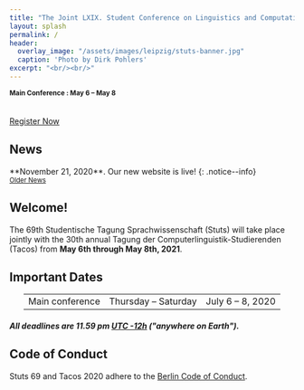 ```yaml
---
title: "The Joint LXIX. Student Conference on Linguistics and Computational Linguistics Students Conference 2021"
layout: splash
permalink: /
header:
  overlay_image: "/assets/images/leipzig/stuts-banner.jpg"
  caption: 'Photo by Dirk Pohlers'
excerpt: "<br/><br/>"
---
```

<div class="text-center">
    <span style="font-weight: bold; font-size: smaller;"> Main Conference : May 6 &ndash; May 8<br/></span>
    <br/><br/>       
    <a href="https://aclweb.org/conference/acl-2020-conference-registration/" target="_blank" class="btn btn--primary">Register Now</a>
</div>

<h2>News</h2>
**November 21, 2020**. Our new website is live!
{: .notice--info}

<div class="text-center">
    <a href="/archive/" style="font-size: smaller; font-decoration: italic;">Older News</a>
</div>

<h2>Welcome!</h2>

The 69th Studentische Tagung Sprachwissenschaft (Stuts) will take place jointly with the 30th annual Tagung der Computerlinguistik-Studierenden (Tacos) from <b>May 6th through May 8th, 2021</b>.

<h2 id="dates">Important Dates</h2>
<center>
<table style="width: 90%">
    <tbody>
        <tr>
            <td>Main conference</td>
            <td>Thursday &ndash; Saturday</td>
            <td>July 6 &ndash; 8, 2020</td>
        </tr>        
</tbody>
</table>
</center>
<h5>All deadlines are 11.59 pm <a target="_blank" href="https://www.timeanddate.com/time/zone/timezone/utc-12">UTC -12h</a> ("anywhere on Earth").</h5>

<h2>Code of Conduct</h2>
Stuts 69 and Tacos 2020 adhere to the <a href="https://berlincodeofconduct.org/">Berlin Code of Conduct</a>.
